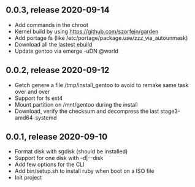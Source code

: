 ## 0.0.3, release 2020-09-14
* Add commands in the chroot
* Kernel build by using https://github.com/szorfein/garden
* Add portage fs (like /etc/portage/package.use/zzz_via_autounmask)
* Download all the lastest ebuild
* Update gentoo via emerge -uDN @world

## 0.0.2, release 2020-09-12
* Getch genere a file /tmp/install_gentoo to avoid to remake same task over and over
* Support for fs ext4
* Mount partition on /mnt/gentoo during the install
* Download, verify the checksum and decompress the last stage3-amd64-systemd

## 0.0.1, release 2020-09-10
* Format disk with sgdisk (should be installed)
* Support for one disk with -d|--disk
* Add few options for the CLI
* Add bin/setup.sh to install ruby when boot on a ISO file
* Init project
